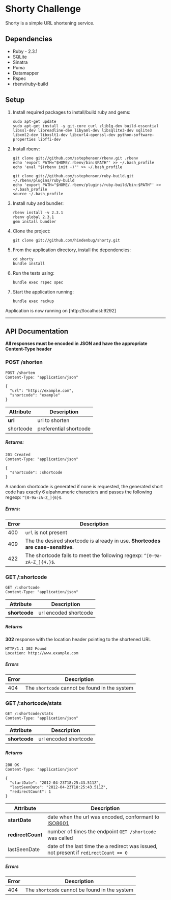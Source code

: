 Shorty Challenge
================

Shorty is a simple URL shortening service.

## Dependencies
  * Ruby - 2.3.1
  * SQLite
  * Sinatra
  * Puma
  * Datamapper
  * Rspec
  * rbenv/ruby-build

## Setup

1. Install required packages to install/build ruby and gems:

	```
	sudo apt-get update
	sudo apt-get install -y git-core curl zlib1g-dev build-essential libssl-dev libreadline-dev libyaml-dev libsqlite3-dev sqlite3 libxml2-dev libxslt1-dev libcurl4-openssl-dev python-software-properties libffi-dev
	```

2. Install rbenv:

	```
	git clone git://github.com/sstephenson/rbenv.git .rbenv
	echo 'export PATH="$HOME/.rbenv/bin:$PATH"' >> ~/.bash_profile
	echo 'eval "$(rbenv init -)"' >> ~/.bash_profile

	git clone git://github.com/sstephenson/ruby-build.git ~/.rbenv/plugins/ruby-build
	echo 'export PATH="$HOME/.rbenv/plugins/ruby-build/bin:$PATH"' >> ~/.bash_profile
	source ~/.bash_profile
	```

3. Install ruby and bundler:

	```
	rbenv install -v 2.3.1
	rbenv global 2.3.1
	gem install bundler
	```

4. Clone the project:

	```
	git clone git://github.com/hindenbug/shorty.git 
	```

5. From the application directory, install the dependencies:

	```
	cd shorty
	bundle install
	```

6. Run the tests using:

	```
	bundle exec rspec spec
	```

7. Start the application running:

	```
	bundle exec rackup
	```

Application is now running on [http://localhost:9292]


-------------------------------------------------------------------------

## API Documentation

**All responses must be encoded in JSON and have the appropriate Content-Type header**


### POST /shorten

```
POST /shorten
Content-Type: "application/json"

{
  "url": "http://example.com",
  "shortcode": "example"
}
```

Attribute | Description
--------- | -----------
**url**   | url to shorten
shortcode | preferential shortcode

##### Returns:

```
201 Created
Content-Type: "application/json"

{
  "shortcode": :shortcode
}
```

A random shortcode is generated if none is requested, the generated short code has exactly 6 alpahnumeric characters and passes the following regexp: ```^[0-9a-zA-Z_]{6}$```.

##### Errors:

Error | Description
----- | ------------
400   | ```url``` is not present
409   | The the desired shortcode is already in use. **Shortcodes are case-sensitive**.
422   | The shortcode fails to meet the following regexp: ```^[0-9a-zA-Z_]{4,}$```.


### GET /:shortcode

```
GET /:shortcode
Content-Type: "application/json"
```

Attribute      | Description
-------------- | -----------
**shortcode**  | url encoded shortcode

##### Returns

**302** response with the location header pointing to the shortened URL

```
HTTP/1.1 302 Found
Location: http://www.example.com
```

##### Errors

Error | Description
----- | ------------
404   | The ```shortcode``` cannot be found in the system

### GET /:shortcode/stats

```
GET /:shortcode/stats
Content-Type: "application/json"
```

Attribute      | Description
-------------- | -----------
**shortcode**  | url encoded shortcode

##### Returns

```
200 OK
Content-Type: "application/json"

{
  "startDate": "2012-04-23T18:25:43.511Z",
  "lastSeenDate": "2012-04-23T18:25:43.511Z",
  "redirectCount": 1
}
```

Attribute         | Description
--------------    | -----------
**startDate**     | date when the url was encoded, conformant to [ISO8601](http://en.wikipedia.org/wiki/ISO_8601)
**redirectCount** | number of times the endpoint ```GET /shortcode``` was called
lastSeenDate      | date of the last time the a redirect was issued, not present if ```redirectCount == 0```

##### Errors

Error | Description
----- | ------------
404   | The ```shortcode``` cannot be found in the system



